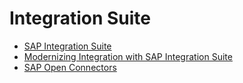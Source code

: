 # Integration Suite

* [SAP Integration Suite](https://help.sap.com/docs/integration-suite/sap-integration-suite/what-is-sap-integration-suite)
* [Modernizing Integration with SAP Integration Suite](https://learning.sap.com/learning-journeys/modernizing-integration-with-sap-integration-suite?source=email-openSAP-230724)
* [SAP Open Connectors](https://help.openconnectors.ext.hana.ondemand.com/home)